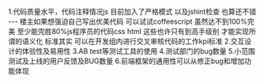 1.代码质量水平，代码注释情况js 目前加入了严格模式 以及jshint检查  也算还不错 --- 楼主如果想强迫自己写出优美代码 可以试试coffeescript  虽然达不到100%完美 至少能完胜80%js程序员的代码css html 这些也许只有到高手级别 才能实现所谓的语义化 标准其实 可以在开发组内进行交叉审核代码的工作kpi标准
2.交互设计的体验性及易用性
3.AB test等测试工具的使用
4.测试部门的bug数量
5.小范围测试及上线的用户反馈及BUG数量
6.前端框架的通用性可以从修正bug和增加功能体现